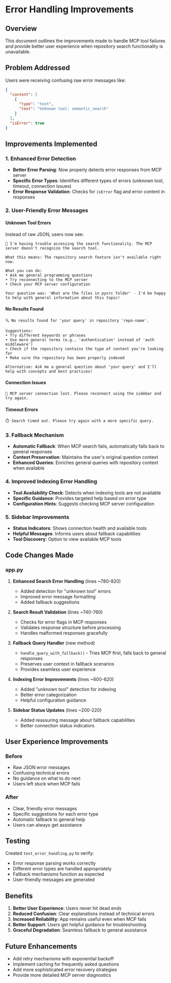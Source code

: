 # Error Handling Improvements

## Overview
This document outlines the improvements made to handle MCP tool failures and provide better user experience when repository search functionality is unavailable.

## Problem Addressed
Users were receiving confusing raw error messages like:
```json
{
  "content": [
    {
      "type": "text", 
      "text": "Unknown tool: semantic_search"
    }
  ],
  "isError": true
}
```

## Improvements Implemented

### 1. Enhanced Error Detection
- **Better Error Parsing**: Now properly detects error responses from MCP server
- **Specific Error Types**: Identifies different types of errors (unknown tool, timeout, connection issues)
- **Error Response Validation**: Checks for `isError` flag and error content in responses

### 2. User-Friendly Error Messages

#### Unknown Tool Errors
Instead of raw JSON, users now see:
```
🔧 I'm having trouble accessing the search functionality. The MCP server doesn't recognize the search tool.

What this means: The repository search feature isn't available right now.

What you can do:
• Ask me general programming questions
• Try reconnecting to the MCP server  
• Check your MCP server configuration

Your question was: 'What are the files in pysrc folder' - I'd be happy to help with general information about this topic!
```

#### No Results Found
```
🔍 No results found for 'your query' in repository 'repo-name'.

Suggestions:
• Try different keywords or phrases
• Use more general terms (e.g., 'authentication' instead of 'auth middleware')
• Check if the repository contains the type of content you're looking for
• Make sure the repository has been properly indexed

Alternative: Ask me a general question about 'your query' and I'll help with concepts and best practices!
```

#### Connection Issues
```
🔌 MCP server connection lost. Please reconnect using the sidebar and try again.
```

#### Timeout Errors
```
⏱️ Search timed out. Please try again with a more specific query.
```

### 3. Fallback Mechanism
- **Automatic Fallback**: When MCP search fails, automatically falls back to general responses
- **Context Preservation**: Maintains the user's original question context
- **Enhanced Queries**: Enriches general queries with repository context when available

### 4. Improved Indexing Error Handling
- **Tool Availability Check**: Detects when indexing tools are not available
- **Specific Guidance**: Provides targeted help based on error type
- **Configuration Hints**: Suggests checking MCP server configuration

### 5. Sidebar Improvements
- **Status Indicators**: Shows connection health and available tools
- **Helpful Messages**: Informs users about fallback capabilities
- **Tool Discovery**: Option to view available MCP tools

## Code Changes Made

### app.py
1. **Enhanced Search Error Handling** (lines ~780-820)
   - Added detection for "unknown tool" errors
   - Improved error message formatting
   - Added fallback suggestions

2. **Search Result Validation** (lines ~740-760)
   - Checks for error flags in MCP responses
   - Validates response structure before processing
   - Handles malformed responses gracefully

3. **Fallback Query Handler** (new method)
   - `handle_query_with_fallback()` - Tries MCP first, falls back to general responses
   - Preserves user context in fallback scenarios
   - Provides seamless user experience

4. **Indexing Error Improvements** (lines ~600-620)
   - Added "unknown tool" detection for indexing
   - Better error categorization
   - Helpful configuration guidance

5. **Sidebar Status Updates** (lines ~200-220)
   - Added reassuring message about fallback capabilities
   - Better connection status indicators

## User Experience Improvements

### Before
- Raw JSON error messages
- Confusing technical errors
- No guidance on what to do next
- Users left stuck when MCP fails

### After
- Clear, friendly error messages
- Specific suggestions for each error type
- Automatic fallback to general help
- Users can always get assistance

## Testing
Created `test_error_handling.py` to verify:
- Error response parsing works correctly
- Different error types are handled appropriately
- Fallback mechanisms function as expected
- User-friendly messages are generated

## Benefits
1. **Better User Experience**: Users never hit dead ends
2. **Reduced Confusion**: Clear explanations instead of technical errors
3. **Increased Reliability**: App remains useful even when MCP fails
4. **Better Support**: Users get helpful guidance for troubleshooting
5. **Graceful Degradation**: Seamless fallback to general assistance

## Future Enhancements
- Add retry mechanisms with exponential backoff
- Implement caching for frequently asked questions
- Add more sophisticated error recovery strategies
- Provide more detailed MCP server diagnostics